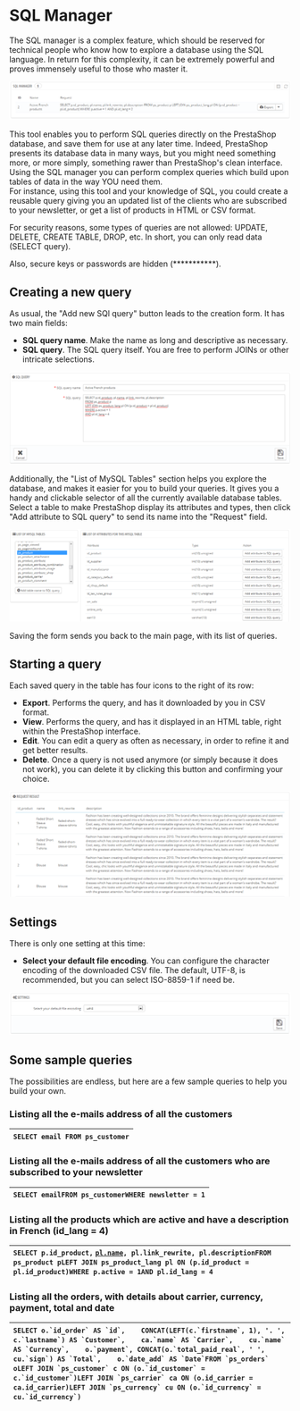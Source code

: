 # SQL Manager

The SQL manager is a complex feature, which should be reserved for technical people who know how to explore a database using the SQL language. In return for this complexity, it can be extremely powerful and proves immensely useful to those who master it.

![](../../../../.gitbook/assets/23789878%20%284%29%20%284%29%20%284%29.png)

This tool enables you to perform SQL queries directly on the PrestaShop database, and save them for use at any later time. Indeed, PrestaShop presents its database data in many ways, but you might need something more, or more simply, something rawer than PrestaShop's clean interface. Using the SQL manager you can perform complex queries which build upon tables of data in the way YOU need them.  
For instance, using this tool and your knowledge of SQL, you could create a reusable query giving you an updated list of the clients who are subscribed to your newsletter, or get a list of products in HTML or CSV format.

For security reasons, some types of queries are not allowed: UPDATE, DELETE, CREATE TABLE, DROP, etc. In short, you can only read data \(SELECT query\).

Also, secure keys or passwords are hidden \(\*\*\*\*\*\*\*\*\*\*\*\).

## Creating a new query <a id="SQLManager-Creatinganewquery"></a>

As usual, the "Add new SQl query" button leads to the creation form. It has two main fields:

* **SQL query name**. Make the name as long and descriptive as necessary.
* **SQL query**. The SQL query itself. You are free to perform JOINs or other intricate selections.

![](../../../../.gitbook/assets/30965765%20%281%29%20%283%29.png)

Additionally, the "List of MySQL Tables" section helps you explore the database, and makes it easier for you to build your queries. It gives you a handy and clickable selector of all the currently available database tables. Select a table to make PrestaShop display its attributes and types, then click "Add attribute to SQL query" to send its name into the "Request" field.

![](../../../../.gitbook/assets/30965766%20%282%29%20%282%29.png)

Saving the form sends you back to the main page, with its list of queries.

## Starting a query <a id="SQLManager-Startingaquery"></a>

Each saved query in the table has four icons to the right of its row:

* **Export**. Performs the query, and has it downloaded by you in CSV format.
* **View**. Performs the query, and has it displayed in an HTML table, right within the PrestaShop interface.
* **Edit**. You can edit a query as often as necessary, in order to refine it and get better results.
* **Delete**. Once a query is not used anymore \(or simply because it does not work\), you can delete it by clicking this button and confirming your choice.

![](../../../../.gitbook/assets/23789883%20%282%29%20%281%29.png)

## Settings <a id="SQLManager-Settings"></a>

There is only one setting at this time:

* **Select your default file encoding**. You can configure the character encoding of the downloaded CSV file. The default, UTF-8, is recommended, but you can select ISO-8859-1 if need be.

![](../../../../.gitbook/assets/23789886%20%284%29%20%282%29.png)

## Some sample queries <a id="SQLManager-Somesamplequeries"></a>

The possibilities are endless, but here are a few sample queries to help you build your own.

### Listing all the e-mails address of all the customers <a id="SQLManager-Listingallthee-mailsaddressofallthecustomers"></a>

| `SELECT email FROM ps_customer` |
| :--- |


### Listing all the e-mails address of all the customers who are subscribed to your newsletter <a id="SQLManager-Listingallthee-mailsaddressofallthecustomerswhoaresubscribedtoyournewsletter"></a>

| `SELECT emailFROM ps_customerWHERE newsletter = 1` |
| :--- |


### Listing all the products which are active and have a description in French \(id\_lang = 4\) <a id="SQLManager-ListingalltheproductswhichareactiveandhaveadescriptioninFrench(id_lang=4)"></a>

| `SELECT p.id_product,` [`pl.name`](http://pl.name/)`, pl.link_rewrite, pl.descriptionFROM ps_product pLEFT JOIN ps_product_lang pl ON (p.id_product = pl.id_product)WHERE p.active = 1AND pl.id_lang = 4` |
| :--- |


### Listing all the orders, with details about carrier, currency, payment, total and date <a id="SQLManager-Listingalltheorders,withdetailsaboutcarrier,currency,payment,totalanddate"></a>

| ``SELECT o.`id_order` AS `id`,    CONCAT(LEFT(c.`firstname`, 1), '. ', c.`lastname`) AS `Customer`,    ca.`name` AS `Carrier`,    cu.`name` AS `Currency`,    o.`payment`, CONCAT(o.`total_paid_real`, ' ', cu.`sign`) AS `Total`,    o.`date_add` AS `Date`FROM `ps_orders` oLEFT JOIN `ps_customer` c ON (o.`id_customer` = c.`id_customer`)LEFT JOIN `ps_carrier` ca ON (o.id_carrier = ca.id_carrier)LEFT JOIN `ps_currency` cu ON (o.`id_currency` = cu.`id_currency`)``  |
| :--- |


